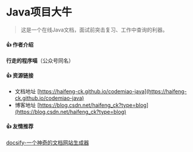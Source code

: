 # Java项目大牛

> 这是一个在线Java文档，面试前突击复习、工作中查询的利器。

#### 👍 作者介绍

**行走的程序喵**（公众号同名）

#### 👍 资源链接

* 文档地址 [https://haifeng-ck.github.io/codemiao-java](https://haifeng-ck.github.io/codemiao-java)
* 博客地址 [https://blog.csdn.net/haifeng_ck?type=blog](https://blog.csdn.net/haifeng_ck?type=blog)

#### 👍 友情推荐

[docsify-一个神奇的文档网站生成器](https://docsify.js.org/#/zh-cn/)
